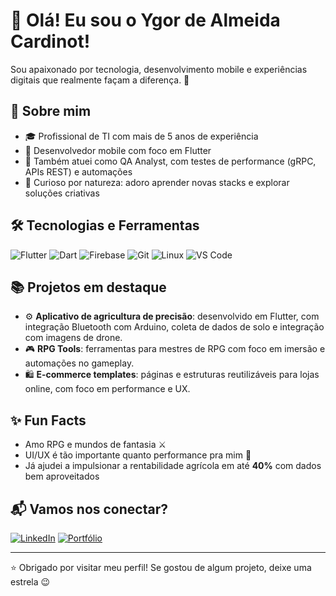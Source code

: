 # 👋 Olá! Eu sou o Ygor de Almeida Cardinot!

Sou apaixonado por tecnologia, desenvolvimento mobile e experiências digitais que realmente façam a diferença. 🚀

## 💼 Sobre mim

- 🎓 Profissional de TI com mais de 5 anos de experiência
- 📱 Desenvolvedor mobile com foco em Flutter
- 🧪 Também atuei como QA Analyst, com testes de performance (gRPC, APIs REST) e automações
- 🧠 Curioso por natureza: adoro aprender novas stacks e explorar soluções criativas

## 🛠️ Tecnologias e Ferramentas

![Flutter](https://img.shields.io/badge/-Flutter-02569B?style=flat&logo=flutter&logoColor=white)
![Dart](https://img.shields.io/badge/-Dart-0175C2?style=flat&logo=dart&logoColor=white)
![Firebase](https://img.shields.io/badge/-Firebase-FFCA28?style=flat&logo=firebase&logoColor=black)
![Git](https://img.shields.io/badge/-Git-F05032?style=flat&logo=git&logoColor=white)
![Linux](https://img.shields.io/badge/-Linux-FCC624?style=flat&logo=linux&logoColor=black)
![VS Code](https://img.shields.io/badge/-VS%20Code-007ACC?style=flat&logo=visual-studio-code&logoColor=white)

## 📚 Projetos em destaque

- ⚙️ **Aplicativo de agricultura de precisão**: desenvolvido em Flutter, com integração Bluetooth com Arduino, coleta de dados de solo e integração com imagens de drone.
- 🎮 **RPG Tools**: ferramentas para mestres de RPG com foco em imersão e automações no gameplay.
- 🛍️ **E-commerce templates**: páginas e estruturas reutilizáveis para lojas online, com foco em performance e UX.

## ✨ Fun Facts

- Amo RPG e mundos de fantasia ⚔️
- UI/UX é tão importante quanto performance pra mim 🎨
- Já ajudei a impulsionar a rentabilidade agrícola em até **40%** com dados bem aproveitados

## 📬 Vamos nos conectar?

[![LinkedIn](https://img.shields.io/badge/-LinkedIn-0A66C2?style=flat&logo=linkedin&logoColor=white)](https://www.linkedin.com/in/seu-username/)
[![Portfólio](https://img.shields.io/badge/-Portfólio-000?style=flat&logo=vercel&logoColor=white)](https://seu-portfolio.com)

---

⭐️ Obrigado por visitar meu perfil! Se gostou de algum projeto, deixe uma estrela 😉
